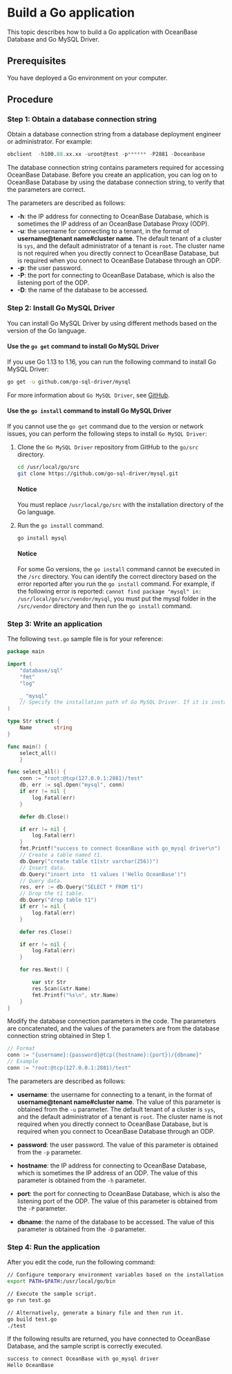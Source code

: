# Build a Go application

This topic describes how to build a Go application with OceanBase Database and Go MySQL Driver.

## Prerequisites

You have deployed a Go environment on your computer.

## Procedure

### Step 1: Obtain a database connection string

Obtain a database connection string from a database deployment engineer or administrator. For example:

```sql
obclient  -h100.88.xx.xx -uroot@test -p****** -P2881 -Doceanbase
```

The database connection string contains parameters required for accessing OceanBase Database. Before you create an application, you can log on to OceanBase Database by using the database connection string, to verify that the parameters are correct.

The parameters are described as follows:

* **-h**: the IP address for connecting to OceanBase Database, which is sometimes the IP address of an OceanBase Database Proxy (ODP).
* **-u**: the username for connecting to a tenant, in the format of **username@tenant name#cluster name**. The default tenant of a cluster is `sys`, and the default administrator of a tenant is `root`. The cluster name is not required when you directly connect to OceanBase Database, but is required when you connect to OceanBase Database through an ODP.
* **-p**: the user password.
* **-P**: the port for connecting to OceanBase Database, which is also the listening port of the ODP.
* **-D**: the name of the database to be accessed.

### Step 2: Install Go MySQL Driver

You can install Go MySQL Driver by using different methods based on the version of the Go language.

#### Use the `go get` command to install Go MySQL Driver

If you use Go 1.13 to 1.16, you can run the following command to install Go MySQL Driver:

```bash
go get -u github.com/go-sql-driver/mysql
```

For more information about `Go MySQL Driver`, see [GitHub](https://github.com/go-sql-driver/mysql).

#### Use the `go install` command to install Go MySQL Driver

If you cannot use the `go get` command due to the version or network issues, you can perform the following steps to install `Go MySQL Driver`:

1. Clone the `Go MySQL Driver` repository from GitHub to the `go/src` directory.

   ```bash
   cd /usr/local/go/src   
   git clone https://github.com/go-sql-driver/mysql.git
   ```

   <main id="notice" type='notice'>
     <h4>Notice</h4>
     <p>You must replace <code>/usr/local/go/src</code> with the installation directory of the Go language. </p>
   </main>

2. Run the `go install` command.

   ```bash
   go install mysql
   ```

   <main id="notice" type='notice'>
     <h4>Notice</h4>
     <p>For some Go versions, the <code>go install</code> command cannot be executed in the <code>/src</code> directory. You can identify the correct directory based on the error reported after you run the <code>go install</code> command. For example, if the following error is reported: <code>cannot find package "mysql" in: /usr/local/go/src/vendor/mysql</code>, you must put the mysql folder in the <code>/src/vendor</code> directory and then run the <code>go install</code> command. </p>
   </main>

### Step 3: Write an application

The following `test.go` sample file is for your reference:

```go
package main

import (
    "database/sql"
    "fmt"
    "log"

    _ "mysql"
    // Specify the installation path of Go MySQL Driver. If it is installed in the /src directory, you can specify "mysql" as the path.
)

type Str struct {
    Name       string
}

func main() {
    select_all()
    }

func select_all() {
    conn := "root:@tcp(127.0.0.1:2881)/test"
    db, err := sql.Open("mysql", conn)
    if err != nil {
        log.Fatal(err)
    }

    defer db.Close()

    if err != nil {
        log.Fatal(err)
    }
    fmt.Printf("success to connect OceanBase with go_mysql driver\n")
    // Create a table named t1.
    db.Query("create table t1(str varchar(256))")
    // Insert data.
    db.Query("insert into  t1 values ('Hello OceanBase')")
    // Query data.
    res, err := db.Query("SELECT * FROM t1")
    // Drop the t1 table.
    db.Query("drop table t1")
    if err != nil {
        log.Fatal(err)
    }

    defer res.Close()

    if err != nil {
        log.Fatal(err)
    }

    for res.Next() {

        var str Str
        res.Scan(&str.Name)
        fmt.Printf("%s\n", str.Name)
    }
}
```

Modify the database connection parameters in the code. The parameters are concatenated, and the values of the parameters are from the database connection string obtained in Step 1.

```go
// Format
conn := "{username}:{password}@tcp({hostname}:{port})/{dbname}"
// Example
conn := "root:@tcp(127.0.0.1:2881)/test"
```

The parameters are described as follows:

* **username**: the username for connecting to a tenant, in the format of **username@tenant name#cluster name**. The value of this parameter is obtained from the `-u` parameter. The default tenant of a cluster is `sys`, and the default administrator of a tenant is `root`. The cluster name is not required when you directly connect to OceanBase Database, but is required when you connect to OceanBase Database through an ODP.

* **password**: the user password. The value of this parameter is obtained from the `-p` parameter.

* **hostname**: the IP address for connecting to OceanBase Database, which is sometimes the IP address of an ODP. The value of this parameter is obtained from the `-h` parameter.

* **port**: the port for connecting to OceanBase Database, which is also the listening port of the ODP. The value of this parameter is obtained from the `-P` parameter.

* **dbname**: the name of the database to be accessed. The value of this parameter is obtained from the `-D` parameter.

### Step 4: Run the application

After you edit the code, run the following command:

```bash
// Configure temporary environment variables based on the installation path of the Go language.
export PATH=$PATH:/usr/local/go/bin

// Execute the sample script.
go run test.go

// Alternatively, generate a binary file and then run it.
go build test.go
./test
```

If the following results are returned, you have connected to OceanBase Database, and the sample script is correctly executed.

```bash
success to connect OceanBase with go_mysql driver
Hello OceanBase
```

